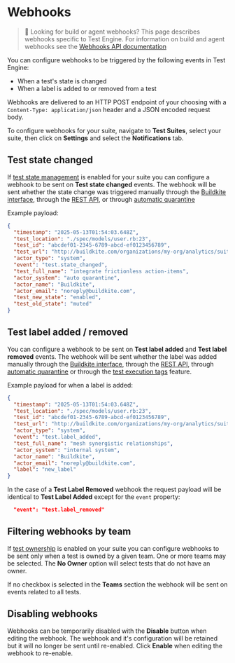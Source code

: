 # Webhooks

> 🚧 Looking for build or agent webhooks?
> This page describes webhooks specific to Test Engine. For information on build and agent webhooks see the [Webhooks API documentation](/docs/apis/webhooks)

You can configure webhooks to be triggered by the following events in Test Engine:

- When a test's state is changed
- When a label is added to or removed from a test

Webhooks are delivered to an HTTP POST endpoint of your choosing with a `Content-Type: application/json` header and a JSON encoded request body.

To configure webhooks for your suite, navigate to **Test Suites**, select your suite, then click on **Settings** and select the **Notifications** tab.

## Test state changed

If [test state management](/docs/test-engine/test-state-and-quarantine) is enabled for your suite you can configure a webhook to be sent on **Test state changed** events.
The webhook will be sent whether the state change was triggered manually through the [Buildkite interface](/docs/test-engine/test-state-and-quarantine#manual-quarantine), through the [REST API](/docs/apis/rest-api/test-engine/quarantine), or through [automatic quarantine](/docs/test-engine/test-state-and-quarantine#automatic-quarantine)

Example payload:

```json
{
  "timestamp": "2025-05-13T01:54:03.648Z",
  "test_location": "./spec/models/user.rb:23",
  "test_id": "abcdef01-2345-6789-abcd-ef0123456789",
  "test_url": "http://buildkite.com/organizations/my-org/analytics/suites/my-suite/tests/abcdef01-2345-6789-abcd-ef0123456789",
  "actor_type": "system",
  "event": "test.state_changed",
  "test_full_name": "integrate frictionless action-items",
  "actor_system": "auto quarantine",
  "actor_name": "Buildkite",
  "actor_email": "noreply@buildkite.com",
  "test_new_state": "enabled",
  "test_old_state": "muted"
}
```

## Test label added / removed

You can configure a webhook to be sent on **Test label added** and **Test label removed** events.
The webhook will be sent whether the label was added manually through the [Buildkite interface](/docs/test-engine/labels#label-a-test-using-the-buildkite-interface), through the [REST API](/docs/test-engine/labels#label-a-test-using-the-rest-api), through [automatic quarantine](/docs/test-engine/test-state-and-quarantine#automatic-quarantine) or through the [test execution tags](/docs/test-engine/labels#label-a-test-using-execution-tags) feature.

Example payload for when a label is added:

```json
{
  "timestamp": "2025-05-13T01:54:03.648Z",
  "test_location": "./spec/models/user.rb:23",
  "test_id": "abcdef01-2345-6789-abcd-ef0123456789",
  "test_url": "http://buildkite.com/organizations/my-org/analytics/suites/my-suite/tests/abcdef01-2345-6789-abcd-ef0123456789",
  "actor_type": "system",
  "event": "test.label_added",
  "test_full_name": "mesh synergistic relationships",
  "actor_system": "internal system",
  "actor_name": "Buildkite",
  "actor_email": "noreply@buildkite.com",
  "label": "new_label"
}
```

In the case of a **Test Label Removed** webhook the request payload will be identical to **Test Label Added** except for the `event` property:

```json
  "event": "test.label_removed"
```

## Filtering webhooks by team

If [test ownership](/docs/test-engine/test-ownership) is enabled on your suite you can configure webhooks to be sent only when a test is owned by a given team.
One or more teams may be selected.
The **No Owner** option will select tests that do not have an owner.

If no checkbox is selected in the **Teams** section the webhook will be sent on events related to all tests.

## Disabling webhooks

Webhooks can be temporarily disabled with the **Disable** button when editing the webhook.
The webhook and it's configuration will be retained but it will no longer be sent until re-enabled.
Click **Enable** when editing the webhook to re-enable.
